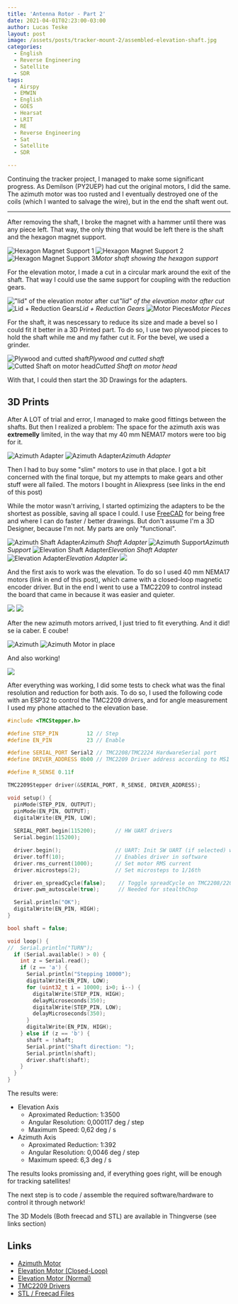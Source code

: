 ```yaml
---
title: 'Antenna Rotor - Part 2'
date: 2021-04-01T02:23:00-03:00
author: Lucas Teske
layout: post
image: /assets/posts/tracker-mount-2/assembled-elevation-shaft.jpg
categories:
  - English
  - Reverse Engineering
  - Satellite
  - SDR
tags:
  - Airspy
  - EMWIN
  - English
  - GOES
  - Hearsat
  - LRIT
  - RE
  - Reverse Engineering
  - Sat
  - Satellite
  - SDR

---
```


Continuing the tracker project, I managed to make some significant progress. As Demilson (PY2UEP) had cut the original motors, I did the same. The azimuth motor was too rusted and I eventually destroyed one of the coils (which I wanted to salvage the wire), but in the end the shaft went out.

<hr>

After removing the shaft, I broke the magnet with a hammer until there was any piece left. That way, the only thing that would be left there is the shaft and the hexagon magnet support.

![Hexagon Magnet Support 1](/assets/posts/tracker-mount-2/azimuth-motor-shaft.jpg)
![Hexagon Magnet Support 2](/assets/posts/tracker-mount-2/azimuth-motor-shaft2.jpg)
![Hexagon Magnet Support 3](/assets/posts/tracker-mount-2/azimuth-motor-shaft3.jpg)*Motor shaft showing the hexagon support*

For the elevation motor, I made a cut in a circular mark around the exit of the shaft. That way I could use the same support for coupling with the reduction gears.

!["lid" of the elevation motor after cut](/assets/posts/tracker-mount-2/elevation-shaft-support.jpg)*"lid" of the elevation motor after cut*
![Lid + Reduction Gears](/assets/posts/tracker-mount-2/elevation-shaft-support-with-reduction.jpg)*Lid + Reduction Gears*
![Motor Pieces](/assets/posts/tracker-mount-2/elevation-motor-parts2.jpg)*Motor Pieces*

For the shaft, it was nescessary to reduce its size and made a bevel so I could fit it better in a 3D Printed part. To do so, I use two plywood pieces to hold the shaft while me and my father cut it. For the bevel, we used a grinder.

![Plywood and cutted shaft](/assets/posts/tracker-mount-2/elevation-shaft-cut.jpg)*Plywood and cutted shaft*
![Cutted Shaft on motor head](/assets/posts/tracker-mount-2/elevation-shaft-support-with-shaft.jpg)*Cutted Shaft on motor head*

With that, I could then start the 3D Drawings for the adapters.

## 3D Prints

After A LOT of trial and error, I managed to make good fittings between the shafts. But then I realized a problem: The space for the azimuth axis was **extremelly** limited, in the way that my 40 mm NEMA17 motors were too big for it.

![Azimuth Adapter](/assets/posts/tracker-mount-2/try-azimuth-44adapter.jpg)
![Azimuth Adapter](/assets/posts/tracker-mount-2/try-azimuth-44adapter-place.jpg)*Azimuth Adapter*

Then I had to buy some "slim" motors to use in that place. I got a bit concerned with the final torque, but my attempts to make gears and other stuff were all failed. The motors I bought in Aliexpress (see links in the end of this post)

While the motor wasn't arriving, I started optimizing the adapters to be the shortest as possible, saving all space I could. I use [FreeCAD](https://www.freecadweb.org/) for being free and where I can do faster / better drawings. But don't assume I'm a 3D Designer, because I'm not. My parts are only "functional".

![Azimuth Shaft Adapter](/assets/posts/tracker-mount-2/azimuth-shaft-adapter.jpg)*Azimuth Shaft Adapter*
![Azimuth Support](/assets/posts/tracker-mount-2/azimuth-support.jpg)*Azimuth Support*
![Elevation Shaft Adapter](/assets/posts/tracker-mount-2/elevation-shaft-adapter.jpg)*Elevation Shaft Adapter*
![Elevation Adapter](/assets/posts/tracker-mount-2/elevation-motor-adapter.jpg)*Elevation Adapter*
![](/assets/posts/tracker-mount-2/exploded-elevation-shaft.jpg)

And the first axis to work was the elevation. To do so I used 40 mm NEMA17 motors (link in end of this post), which came with a closed-loop magnetic encoder driver. But in the end I went to use a TMC2209 to control instead the board that came in because it was easier and quieter.

![](https://www.youtube.com/watch?v=cfUtCqb3oxA)
![](https://www.youtube.com/watch?v=ENTpTZaiXl4)

After the new azimuth motors arrived, I just tried to fit everything. And it did! se ia caber. E coube!

![Azimuth](/assets/posts/tracker-mount-2/assembled-azimuth-support.jpg)
![Azimuth Motor in place](/assets/posts/tracker-mount-2/azimuth-motor-inplace.jpg)

And also working!

![](https://www.youtube.com/watch?v=-4U-ofHaF0E)

After everything was working, I did some tests to check what was the final resolution and reduction for both axis. To do so, I used the following code with an ESP32 to control the TMC2209 drivers, and for angle measurement I used my phone attached to the elevation base.

```cpp
#include <TMCStepper.h>

#define STEP_PIN         12 // Step
#define EN_PIN           23 // Enable

#define SERIAL_PORT Serial2 // TMC2208/TMC2224 HardwareSerial port
#define DRIVER_ADDRESS 0b00 // TMC2209 Driver address according to MS1 and MS2

#define R_SENSE 0.11f 

TMC2209Stepper driver(&SERIAL_PORT, R_SENSE, DRIVER_ADDRESS);

void setup() {
  pinMode(STEP_PIN, OUTPUT);
  pinMode(EN_PIN, OUTPUT);
  digitalWrite(EN_PIN, LOW);
  
  SERIAL_PORT.begin(115200);      // HW UART drivers
  Serial.begin(115200);

  driver.begin();                 // UART: Init SW UART (if selected) with default 115200 baudrate
  driver.toff(10);                // Enables driver in software
  driver.rms_current(1000);       // Set motor RMS current
  driver.microsteps(2);           // Set microsteps to 1/16th

  driver.en_spreadCycle(false);    // Toggle spreadCycle on TMC2208/2209/2224
  driver.pwm_autoscale(true);      // Needed for stealthChop

  Serial.println("OK");
  digitalWrite(EN_PIN, HIGH);
}

bool shaft = false;

void loop() {
//  Serial.println("TURN");
  if (Serial.available() > 0) {
    int z = Serial.read();
    if (z == 'a') {
      Serial.println("Stepping 10000");
      digitalWrite(EN_PIN, LOW);
      for (uint32_t i = 10000; i>0; i--) {
        digitalWrite(STEP_PIN, HIGH);
        delayMicroseconds(350);
        digitalWrite(STEP_PIN, LOW);
        delayMicroseconds(350);
      }
      digitalWrite(EN_PIN, HIGH);
    } else if (z == 'b') {
      shaft = !shaft;
      Serial.print("Shaft direction: ");
      Serial.println(shaft);
      driver.shaft(shaft);
    }
  }
}
```
The results were:

* Elevation Axis
  * Aproximated Reduction: 1:3500
  * Angular Resolution: 0,000117 deg / step
  * Maximum Speed: 0,62 deg / s
* Azimuth Axis
  * Aproximated Reduction: 1:392
  * Angular Resolution: 0,0046 deg / step
  * Maximum speed: 6,3 deg / s

The results looks promissing and, if everything goes right, will be enough for tracking satellites!

The next step is to code / assemble the required software/hardware to control it through network!

The 3D Models (Both freecad and STL) are available in Thingverse (see links section)

## Links

* [Azimuth Motor](https://s.click.aliexpress.com/e/_AOhCSe)
* [Elevation Motor (Closed-Loop)](https://s.click.aliexpress.com/e/_ADtVZs)
* [Elevation Motor (Normal)](https://s.click.aliexpress.com/e/_9zgziK)
* [TMC2209 Drivers](https://s.click.aliexpress.com/e/_AoG3ZC)
* [STL / Freecad Files](https://www.thingiverse.com/thing:4813288)

